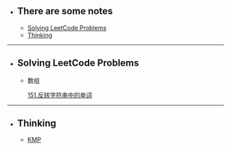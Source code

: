 - ## There are some notes
    - [Solving LeetCode Problems](#leetcode)
    - [Thinking](#thinking)

---
- ## <span id="leetcode">Solving LeetCode Problems</span>
    - 数组

        [151.反转字符串中的单词](./Solving%20LeetCode%20Problems/Markdowns/151.%E5%8F%8D%E8%BD%AC%E5%AD%97%E7%AC%A6%E4%B8%B2%E4%B8%AD%E7%9A%84%E5%8D%95%E8%AF%8D.md)

---
- ## <span id='thinking'>Thinking</span>
    - [KMP](./Thinking/KMP/KMP.md)